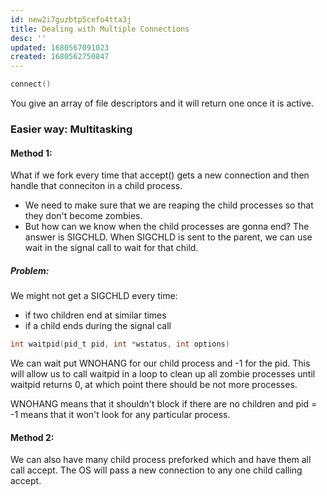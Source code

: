 ```yaml
---
id: new2i7guzbtp5cefo4tta3j
title: Dealing with Multiple Connections
desc: ''
updated: 1680567091023
created: 1680562750847
---
```


```c
connect()
```
You give an array of file descriptors and it will return one once it is active. 

### Easier way: Multitasking

#### Method 1:

What if we fork every time that accept() gets a new connection and then handle that conneciton in a child process. 
- We need to make sure that we are reaping the child processes so that they don't become zombies. 
- But how can we know when the child processes are gonna end? The answer is SIGCHLD. When SIGCHLD is sent to the parent, we can use wait in the signal call to wait for that child. 
##### Problem:
We might not get a SIGCHLD every time:
- if two children end at similar times
- if a child ends during the signal call

```c
int waitpid(pid_t pid, int *wstatus, int options)
```
We can wait put WNOHANG for our child process and -1 for the pid. This will allow us to call waitpid in a loop to clean up all zombie processes until waitpid returns 0, at which point there should be not more processes.

WNOHANG means that it shouldn't block if there are no children and pid = -1 means that it won't look for any particular process. 

#### Method 2:
We can also have many child process preforked which and have them all call accept. The OS will pass a new connection to any one child calling accept.
